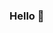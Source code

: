   ### Hello 👋 
<!--  
**mini-xi/mini-xi** is a ✨ _special_ ✨ repository because its `README.md` (this file) appears on your GitHub profile. 
  
Here are some ideas to get you started:    
  
- 🔭 I’m currently working on ... ㅎ 
- 🌱 I’m currently learning ... 
- 👯 I’m looking to collaborate on ...  
- 🤔 I’m looking for help with ...
- 💬 Ask me about ...   
- 📫 How to reach me: ...
- 😄 Pronouns: ... 
- ⚡ Fun fact: ... 
-->  
